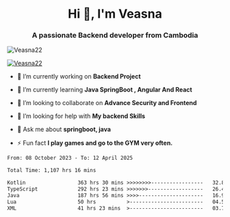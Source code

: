 <h1 align="center">Hi 👋, I'm Veasna</h1>
<h3 align="center">A passionate Backend developer from Cambodia</h3>

<p align="left"> <img src="https://komarev.com/ghpvc/?username=Veasna22&label=Profile%20views&color=0e75b6&style=flat" alt="Veasna22" /> </p>

<p align="left"> <a href="https://github.com/ryo-ma/github-profile-trophy"><img src="https://github-profile-trophy.vercel.app/?username=veasna22&theme=dracula" alt="Veasna22" /></a> </p>

- 🔭 I’m currently working on **Backend Project**

- 🌱 I’m currently learning **Java SpringBoot , Angular And React**

- 👯 I’m looking to collaborate on **Advance Security and Frontend**

- 🤝 I’m looking for help with **My backend Skills**

- 💬 Ask me about **springboot, java**

- ⚡ Fun fact **I play games and go to the GYM very often.**

<!--START_SECTION:waka-->

```txt
From: 08 October 2023 - To: 12 April 2025

Total Time: 1,107 hrs 16 mins

Kotlin                 363 hrs 30 mins >>>>>>>>-----------------   32.83 %
TypeScript             292 hrs 23 mins >>>>>>>------------------   26.41 %
Java                   187 hrs 56 mins >>>>---------------------   16.97 %
Lua                    50 hrs          >------------------------   04.52 %
XML                    41 hrs 23 mins  >------------------------   03.74 %
```

<!--END_SECTION:waka-->
